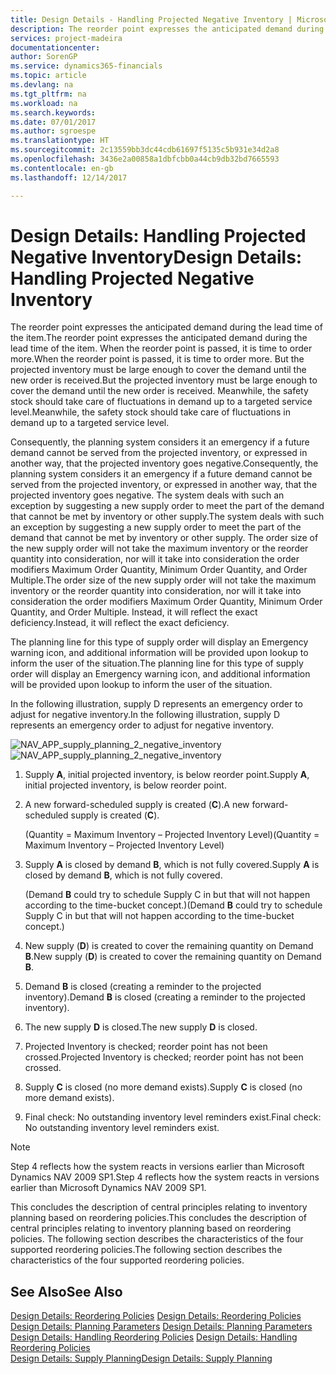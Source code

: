 ```yaml
---
title: Design Details - Handling Projected Negative Inventory | Microsoft Docs
description: The reorder point expresses the anticipated demand during the lead time of the item. When the reorder point is passed, it is time to order more. But the projected inventory must be large enough to cover the demand until the new order is received. Meanwhile, the safety stock should take care of fluctuations in demand up to a targeted service level.
services: project-madeira
documentationcenter: 
author: SorenGP
ms.service: dynamics365-financials
ms.topic: article
ms.devlang: na
ms.tgt_pltfrm: na
ms.workload: na
ms.search.keywords: 
ms.date: 07/01/2017
ms.author: sgroespe
ms.translationtype: HT
ms.sourcegitcommit: 2c13559bb3dc44cdb61697f5135c5b931e34d2a8
ms.openlocfilehash: 3436e2a00858a1dbfcbb0a44cb9db32bd7665593
ms.contentlocale: en-gb
ms.lasthandoff: 12/14/2017

---
```

# <a name="design-details-handling-projected-negative-inventory"></a><span data-ttu-id="b3e71-106">Design Details: Handling Projected Negative Inventory</span><span class="sxs-lookup"><span data-stu-id="b3e71-106">Design Details: Handling Projected Negative Inventory</span></span>
<span data-ttu-id="b3e71-107">The reorder point expresses the anticipated demand during the lead time of the item.</span><span class="sxs-lookup"><span data-stu-id="b3e71-107">The reorder point expresses the anticipated demand during the lead time of the item.</span></span> <span data-ttu-id="b3e71-108">When the reorder point is passed, it is time to order more.</span><span class="sxs-lookup"><span data-stu-id="b3e71-108">When the reorder point is passed, it is time to order more.</span></span> <span data-ttu-id="b3e71-109">But the projected inventory must be large enough to cover the demand until the new order is received.</span><span class="sxs-lookup"><span data-stu-id="b3e71-109">But the projected inventory must be large enough to cover the demand until the new order is received.</span></span> <span data-ttu-id="b3e71-110">Meanwhile, the safety stock should take care of fluctuations in demand up to a targeted service level.</span><span class="sxs-lookup"><span data-stu-id="b3e71-110">Meanwhile, the safety stock should take care of fluctuations in demand up to a targeted service level.</span></span>  

 <span data-ttu-id="b3e71-111">Consequently, the planning system considers it an emergency if a future demand cannot be served from the projected inventory, or expressed in another way, that the projected inventory goes negative.</span><span class="sxs-lookup"><span data-stu-id="b3e71-111">Consequently, the planning system considers it an emergency if a future demand cannot be served from the projected inventory, or expressed in another way, that the projected inventory goes negative.</span></span> <span data-ttu-id="b3e71-112">The system deals with such an exception by suggesting a new supply order to meet the part of the demand that cannot be met by inventory or other supply.</span><span class="sxs-lookup"><span data-stu-id="b3e71-112">The system deals with such an exception by suggesting a new supply order to meet the part of the demand that cannot be met by inventory or other supply.</span></span> <span data-ttu-id="b3e71-113">The order size of the new supply order will not take the maximum inventory or the reorder quantity into consideration, nor will it take into consideration the order modifiers Maximum Order Quantity, Minimum Order Quantity, and Order Multiple.</span><span class="sxs-lookup"><span data-stu-id="b3e71-113">The order size of the new supply order will not take the maximum inventory or the reorder quantity into consideration, nor will it take into consideration the order modifiers Maximum Order Quantity, Minimum Order Quantity, and Order Multiple.</span></span> <span data-ttu-id="b3e71-114">Instead, it will reflect the exact deficiency.</span><span class="sxs-lookup"><span data-stu-id="b3e71-114">Instead, it will reflect the exact deficiency.</span></span>  

 <span data-ttu-id="b3e71-115">The planning line for this type of supply order will display an Emergency warning icon, and additional information will be provided upon lookup to inform the user of the situation.</span><span class="sxs-lookup"><span data-stu-id="b3e71-115">The planning line for this type of supply order will display an Emergency warning icon, and additional information will be provided upon lookup to inform the user of the situation.</span></span>  

 <span data-ttu-id="b3e71-116">In the following illustration, supply D represents an emergency order to adjust for negative inventory.</span><span class="sxs-lookup"><span data-stu-id="b3e71-116">In the following illustration, supply D represents an emergency order to adjust for negative inventory.</span></span>  

 <span data-ttu-id="b3e71-117">![](media/nav_app_supply_planning_2_negative_inventory.png "NAV_APP_supply_planning_2_negative_inventory")</span><span class="sxs-lookup"><span data-stu-id="b3e71-117">![](media/nav_app_supply_planning_2_negative_inventory.png "NAV_APP_supply_planning_2_negative_inventory")</span></span>  

1.  <span data-ttu-id="b3e71-118">Supply **A**, initial projected inventory, is below reorder point.</span><span class="sxs-lookup"><span data-stu-id="b3e71-118">Supply **A**, initial projected inventory, is below reorder point.</span></span>  

2.  <span data-ttu-id="b3e71-119">A new forward-scheduled supply is created (**C**).</span><span class="sxs-lookup"><span data-stu-id="b3e71-119">A new forward-scheduled supply is created (**C**).</span></span>  

     <span data-ttu-id="b3e71-120">(Quantity = Maximum Inventory – Projected Inventory Level)</span><span class="sxs-lookup"><span data-stu-id="b3e71-120">(Quantity = Maximum Inventory – Projected Inventory Level)</span></span>  

3.  <span data-ttu-id="b3e71-121">Supply **A** is closed by demand **B**, which is not fully covered.</span><span class="sxs-lookup"><span data-stu-id="b3e71-121">Supply **A** is closed by demand **B**, which is not fully covered.</span></span>  

     <span data-ttu-id="b3e71-122">(Demand **B** could try to schedule Supply C in but that will not happen according to the time-bucket concept.)</span><span class="sxs-lookup"><span data-stu-id="b3e71-122">(Demand **B** could try to schedule Supply C in but that will not happen according to the time-bucket concept.)</span></span>  

4.  <span data-ttu-id="b3e71-123">New supply (**D**) is created to cover the remaining quantity on Demand **B**.</span><span class="sxs-lookup"><span data-stu-id="b3e71-123">New supply (**D**) is created to cover the remaining quantity on Demand **B**.</span></span>  

5.  <span data-ttu-id="b3e71-124">Demand **B** is closed (creating a reminder to the projected inventory).</span><span class="sxs-lookup"><span data-stu-id="b3e71-124">Demand **B** is closed (creating a reminder to the projected inventory).</span></span>  

6.  <span data-ttu-id="b3e71-125">The new supply **D** is closed.</span><span class="sxs-lookup"><span data-stu-id="b3e71-125">The new supply **D** is closed.</span></span>  

7.  <span data-ttu-id="b3e71-126">Projected Inventory is checked; reorder point has not been crossed.</span><span class="sxs-lookup"><span data-stu-id="b3e71-126">Projected Inventory is checked; reorder point has not been crossed.</span></span>  

8.  <span data-ttu-id="b3e71-127">Supply **C** is closed (no more demand exists).</span><span class="sxs-lookup"><span data-stu-id="b3e71-127">Supply **C** is closed (no more demand exists).</span></span>  

9. <span data-ttu-id="b3e71-128">Final check: No outstanding inventory level reminders exist.</span><span class="sxs-lookup"><span data-stu-id="b3e71-128">Final check: No outstanding inventory level reminders exist.</span></span>  

> [!NOTE]  
>  <span data-ttu-id="b3e71-129">Step 4 reflects how the system reacts in versions earlier than Microsoft Dynamics NAV 2009 SP1.</span><span class="sxs-lookup"><span data-stu-id="b3e71-129">Step 4 reflects how the system reacts in versions earlier than Microsoft Dynamics NAV 2009 SP1.</span></span>  

 <span data-ttu-id="b3e71-130">This concludes the description of central principles relating to inventory planning based on reordering policies.</span><span class="sxs-lookup"><span data-stu-id="b3e71-130">This concludes the description of central principles relating to inventory planning based on reordering policies.</span></span> <span data-ttu-id="b3e71-131">The following section describes the characteristics of the four supported reordering policies.</span><span class="sxs-lookup"><span data-stu-id="b3e71-131">The following section describes the characteristics of the four supported reordering policies.</span></span>  

## <a name="see-also"></a><span data-ttu-id="b3e71-132">See Also</span><span class="sxs-lookup"><span data-stu-id="b3e71-132">See Also</span></span>  
 <span data-ttu-id="b3e71-133">[Design Details: Reordering Policies](design-details-reordering-policies.md) </span><span class="sxs-lookup"><span data-stu-id="b3e71-133">[Design Details: Reordering Policies](design-details-reordering-policies.md) </span></span>  
 <span data-ttu-id="b3e71-134">[Design Details: Planning Parameters](design-details-planning-parameters.md) </span><span class="sxs-lookup"><span data-stu-id="b3e71-134">[Design Details: Planning Parameters](design-details-planning-parameters.md) </span></span>  
 <span data-ttu-id="b3e71-135">[Design Details: Handling Reordering Policies](design-details-handling-reordering-policies.md) </span><span class="sxs-lookup"><span data-stu-id="b3e71-135">[Design Details: Handling Reordering Policies](design-details-handling-reordering-policies.md) </span></span>  
 [<span data-ttu-id="b3e71-136">Design Details: Supply Planning</span><span class="sxs-lookup"><span data-stu-id="b3e71-136">Design Details: Supply Planning</span></span>](design-details-supply-planning.md)

